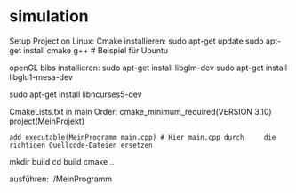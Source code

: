 # simulation

Setup Project on Linux:
Cmake installieren:
	sudo apt-get update
	sudo apt-get install cmake g++ # Beispiel für Ubuntu

openGL bibs installieren:
	sudo apt-get install libglm-dev
	sudo apt-get install libglu1-mesa-dev

sudo apt-get install libncurses5-dev

CmakeLists.txt    in main Order:
	cmake_minimum_required(VERSION 3.10)
	project(MeinProjekt)

	add_executable(MeinProgramm main.cpp) # Hier main.cpp durch 	die richtigen Quellcode-Dateien ersetzen


mkdir build
cd build
cmake ..

ausführen:
./MeinProgramm
